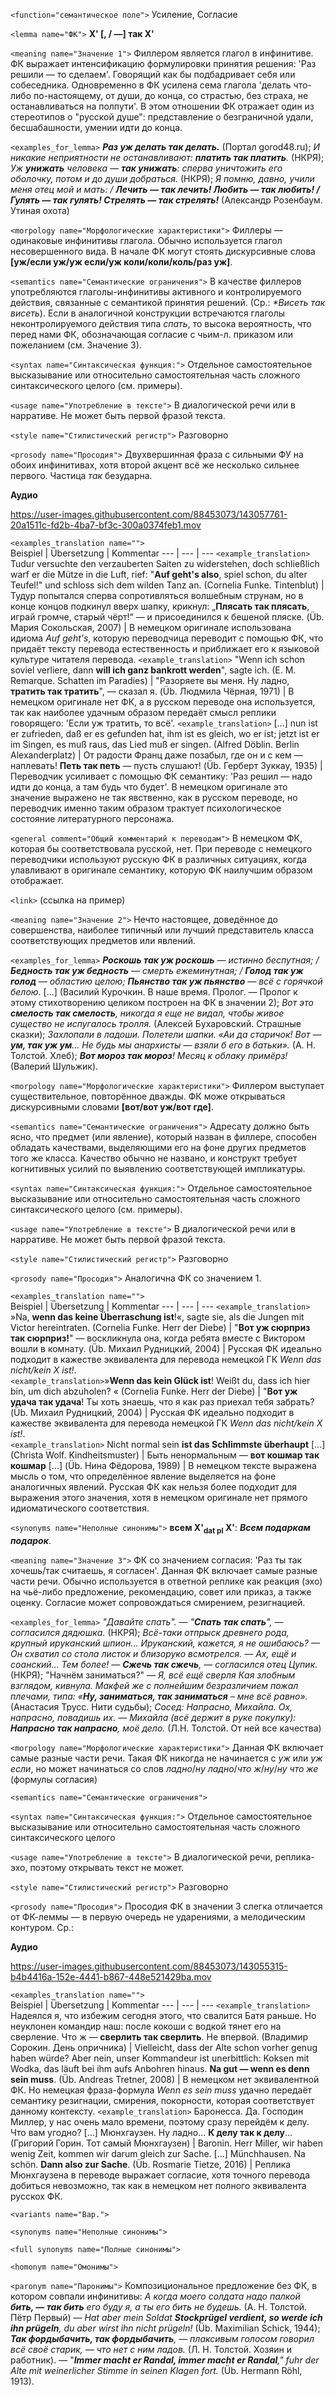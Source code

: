 `<function="семантическое поле">` Усиление, Согласие 

`<lemma name="ФК">` **X' [, / &mdash;] так X'**

`<meaning name="Значение 1">` Филлером является глагол в инфинитиве. ФК выражает интенсификацию формулировки принятия решения: 'Раз решили &mdash; то сделаем'. Говорящий как бы подбадривает себя или собеседника. Одновременно в ФК усилена сема глагола 'делать что-либо по-настоящему, от души, до конца, со страстью, без страха, не останавливаться на полпути'. В этом отношении ФК отражает один из стереотипов о "русской душе": представление о безграничной удали, бесшабашности, умении идти до конца. 
   

`<examples_for_lemma>` _**Раз уж делать так делать.**_ (Портал gorod48.ru); _И никакие неприятности не останавливают: **платить так платить**._ (НКРЯ);  _Уж **унижать** человека ― **так унижать**: сперва уничтожить его оболочку, потом и до души добраться._ (НКРЯ); _Я помню, давно, учили меня отец мой и мать: / **Лечить — так лечить! Любить — так любить! / Гулять — так гулять! Стрелять — так стрелять!**_ (Александр Розенбаум. Утиная охота)

`<morpology name="Морфологические характеристики">` Филлеры &mdash; одинаковые инфинитивы глагола. Обычно используется глагол несовершенного вида. В начале ФК могут стоять дискурсивные слова **[уж/если уж/уж если/уж коли/коли/коль/раз уж]**.
 

`<semantics name="Семантические ограничения">` В качестве филлеров употребляются глаголы-инфинитивы активного и контролируемого действия, связанные с семантикой принятия решений. (Ср.: _*Висеть так висеть_). Если в аналогичной конструкции встречаются глаголы неконтролируемого действия типа _спать_, то высока вероятность, что перед нами ФК, обозначающая согласие с чьим-л. приказом или пожеланием (см. Значение 3). 

`<syntax name="Синтаксическая функция:">` Отдельное самостоятельное высказывание или относительно самостоятельная часть сложного синтаксического целого (см. примеры). 
  
`<usage name="Употребление в тексте">` В диалогической речи или в нарративе. Не может быть первой фразой текста.  

`<style name="Стилистический регистр">` Разговорно 

 

`<prosody name="Просодия">` Двухвершинная фраза с сильными ФУ на обоих инфинитивах, хотя второй акцент всё же несколько сильнее первого. Частица _так_ безударна.  

**Аудио**



 


https://user-images.githubusercontent.com/88453073/143057761-20a1511c-fd2b-4ba7-bf3c-300a0374feb1.mov




`<examples_translation name="">`  
 Beispiel | Übersetzung | Kommentar
--- | --- | --- 
`<example_translation>` Tudur versuchte den verzauberten Saiten zu widerstehen, doch schließlich warf er die Mütze in die Luft, rief: "**Auf geht's also**, spiel schon, du alter Teufel!" und schloss sich dem wilden Tanz an. (Cornelia Funke. Tintenblut) | Тудур попытался сперва сопротивляться волшебным струнам, но в конце концов подкинул вверх шапку, крикнул: „**Плясать так плясать**, играй громче, старый чёрт!“ — и присоединился к бешеной пляске. (Üb. Мария Сокольская, 2007) | В немецком оригинале использована идиома _Auf geht's_, которую переводчица переводит с помощью ФК, что придаёт тексту перевода естественность и приближает его к языковой культуре читателя перевода. 
`<example_translation>` "Wenn ich schon soviel verliere, dann **will ich ganz bankrott werden**", sagte ich. (E. M. Remarque. Schatten im Paradies) | "Разоряете вы меня. Ну ладно, **тратить так тратить**", ― сказал я. (Üb. Людмила Чёрная, 1971) | В немецком оригинале нет ФК, а в русском переводе она используется, так как наиболее удачным образом передаёт смысл реплики говорящего: 'Если уж тратить, то всё'.
`<example_translation>` [...] nun ist er zufrieden, daß er es gefunden hat, ihm ist es gleich, wo er ist; jetzt ist er im Singen, es muß raus, das Lied muß er singen. (Alfred Döblin. Berlin Alexanderplatz) | От радости Франц даже позабыл, где он и с кем — наплевать! **Петь так петь** — пусть слушают! (Üb. Герберт Зуккау, 1935) | Переводчик усиливает с помощью ФК семантику: 'Раз решил &mdash; надо идти до конца, а там будь что будет'. В немецком оригинале это значение выражено не так явственно, как в русском переводе, но переводчик именно таким образом трактует психологическое состояние литературного персонажа.

`<general comment="Общий комментарий к переводам">` В немецком ФК, которая бы соответствовала русской, нет. При переводе с немецкого переводчики используют русскую ФК в различных ситуациях, когда улавливают в оригинале семантику, которую ФК наилучшим образом отображает.

`<link>` (ссылка на пример)


`<meaning name="Значение 2">` Нечто настоящее, доведённое до совершенства, наиболее типичный или лучший представитель класса соответствующих предметов или явлений.

`<examples_for_lemma>` _**Роскошь так уж роскошь** &mdash; истинно беспутная; / **Бедность так уж бедность** &mdash; смерть ежеминутная; / **Голод так уж голод** &mdash; областию целою; **Пьянство так уж пьянство** &mdash; всё с горячкой белою._ [...] (Василий Курочкин. В наше время. Пролог. &mdash; Пролог к этому стихотворению целиком построен на ФК в значении 2); _Вот это **смелость так смелость**, никогда я еще не видал, чтобы живое существо не испугалось тролля._ (Алексей Бухаровский. Страшные сказки); _Захлопали в ладоши. Полетели шапки. «Аи да старичок! Вот — **ум, так уж ум**… Не будь мы анархисты — взяли б его в батьки»._ (А. Н. Толстой. Хлеб); _**Вот мороз так мороз**! Месяц к облаку примёрз!_ (Валерий Шульжик).

`<morpology name="Морфологические характеристики">` Филлером выступает существительное, повторённое дважды. ФК може открываться дискурсивными словами **[вот/вот уж/вот где]**.


`<semantics name="Семантические ограничения">` Адресату должно быть ясно, что предмет (или явление), который назван в филлере, способен обладать качествами, выделяющими его на фоне других предметов того же класса. Качество обычно не названо, и конструкт требует когнитивных усилий по выявлению соответствующей импликатуры.

  
`<syntax name="Синтаксическая функция:">` Отдельное самостоятельное высказывание или относительно самостоятельная часть сложного синтаксического целого (см. примеры). 
  
`<usage name="Употребление в тексте">` В диалогической речи или в нарративе. Не может быть первой фразой текста.  

`<style name="Стилистический регистр">` Разговорно 

 
`<prosody name="Просодия">` Аналогична ФК со значением 1.

`<examples_translation name="">`  
 Beispiel | Übersetzung | Kommentar
--- | --- | --- 
`<example_translation>` »Na, **wenn das keine Überraschung ist**!«, sagte sie, als die Jungen mit Victor hereintraten. (Cornelia Funke. Herr der Diebe) | "**Вот уж сюрприз так сюрприз!**" — воскликнула она, когда ребята вместе с Виктором вошли в комнату. (Üb. Михаил Рудницкий, 2004) | Русская ФК идеально подходит в кажестве эквивалента для перевода немецкой ГК _Wenn das nicht/kein X ist!_.  
`<example_translation>`»**Wenn das kein Glück ist**! Weißt du, dass ich hier bin, um dich abzuholen? « (Cornelia Funke. Herr der Diebe)  | "**Вот уж удача так удача**! Ты хоть знаешь, что я как раз приехал тебя забрать? (Üb. Михаил Рудницкий, 2004) | Русская ФК идеально подходит в кажестве эквивалента для перевода немецкой ГК _Wenn das nicht/kein X ist!_.  
`<example_translation>` Nicht normal sein **ist das Schlimmste überhaupt** [...] (Christa Wolf. Kindheitsmuster) | Быть ненормальным — **вот кошмар так кошмар** [...] (Üb. Нина Фёдорова, 1989) | В немецком тексте выражена мысль о том, что определённое явление выделяется на фоне аналогичных явлений. Русская ФК как нельзя более подходит для выражения этого значения, хотя в немецком оригинале нет прямого идиоматического соответствия.

`<synonyms name="Неполные синонимы">` **всем X'<sub>dat pl</sub> X'**: _**Всем подаркам подарок**_. 


`<meaning name="Значение 3">`  ФК со значением согласия: 'Раз ты так хочешь/так считаешь, я согласен'. Данная ФК включает самые разные части речи. Обычно используется в ответной реплике как реакция (эхо) на чьё-либо предложение, рекомендацию, совет или приказ, а также оценку. Согласие может сопровождаться смирением, резигнацией. 

`<examples_for_lemma>` _"Давайте спать". ― "**Спать так спать**", ― согласился дядюшка._ (НКРЯ); _Всё-таки отпрыск древнего рода, крупный ируканский шпион… Ируканский, кажется, я не ошибаюсь? — Он схватил со стола листок и близоруко всмотрелся. — Ах, ещё и соанский… Тем более! — **Сжечь так сжечь**, — согласился отец Цупик._ (НКРЯ); "Начнём заниматься?" &mdash; _Я, всё ещё сверля Кая злобным взглядом, кивнула. Макфей же с полнейшим безразличием пожал плечами, типа: «**Ну, заниматься, так заниматься** – мне всё равно»._ (Анастасия Трусс. Нити судьбы); _Сосед: Напрасно, Михайла. Ох, напрасно, повадишь их. &mdash; Михайла (всё держит в руке покупку): **Напрасно так напрасно**, моё дело._ (Л.Н. Толстой. От ней все качества)

`<morpology name="Морфологические характеристики">` Данная ФК включает самые разные части речи. Такая ФК никогда не начинается с _уж_ или _уж если_, но может начинаться со слов _ладно_/_ну ладно_/_что ж_/_ну_/_ну что же_ (формулы согласия)

`<semantics name="Семантические ограничения">` 

 
`<syntax name="Синтаксическая функция:">` Отдельное самостоятельное высказывание или относительно самостоятельная часть сложного синтаксического целого

`<usage name="Употребление в тексте">` В диалогической речи, реплика-эхо, поэтому открывать текст не может.

`<style name="Стилистический регистр">` Разговорно 

 
`<prosody name="Просодия">` Просодия ФК в значении 3 слегка отличается от ФК-леммы &mdash; в первую очередь не ударениями, а мелодическим контуром. Ср.:
 

 
**Аудио**


https://user-images.githubusercontent.com/88453073/143055315-b4b4416a-152e-4441-b867-448e521429ba.mov

 
`<examples_translation name="">`  
 Beispiel | Übersetzung | Kommentar
--- | --- | ---
`<example_translation>` Надеялся я, что избежим сегодня этого, что свалится Батя раньше. Но неуклонен командир наш: после кокоши с водкой тянет его на сверление. Что ж — **сверлить так сверлить**. Не впервой. (Владимир Сорокин. День опричника) | Vielleicht, dass der Alte schon vorher genug haben würde? Aber nein, unser Kommandeur ist unerbittlich: Koksen mit Wodka, das läuft bei ihm aufs Anbohren hinaus. **Na gut ― wenn es denn sein muss**. (Üb. Andreas Tretner, 2008) | В немецком нет эквивалентной ФК. Но немецкая фраза-формула _Wenn es sein muss_ удачно передаёт семантику резигнации, смирения, покорности, которая соответствует данному контексту.
`<example_translation>` Баронесса. Да. Господин Миллер, у нас очень мало времени, поэтому сразу перейдём к делу. Что вам угодно? [...] Мюнхгаузен. Ну ладно... **К делу так к делу**... (Григорий Горин. Тот самый Мюнхгаузен) | Baronin. Herr Miller, wir haben wenig Zeit, kommen wir darum gleich zur Sache. [...] Münchhausen. Na schön. **Dann also zur Sache**. (Üb. Rosmarie Tietze, 2016) | Реплика Мюнxгаузена в переводе выражает согласие, хотя точного перевода добиться невозможно, так как в немецком нет полного эквивалента русскох ФК.


`<variants name="Вар.">` 

`<synonyms name="Неполные синонимы">`  


`<full synonyms name="Полные синонимы">`  
 
`<homonym name="Омонимы">`


`<paronym name="Паронимы">` Композициональное предложение без ФК, в котором совпали инфинитивы: _А когда моего солдата надо палкой **бить, ― так бить** его буду я, а ты его бить не будешь._ (А. Н. Толстой. Пётр Первый) &mdash; _Hat aber mein Soldat **Stockprügel verdient, so werde ich ihn prügeln**, du aber wirst ihn nicht prügeln!_ (Üb. Maximilian Schick, 1944); _**Так фордыбачить, так фордыбачить**, ― плаксивым голосом говорил всё своё старик, ― что нет с ним ладов._ (Л. Н. Толстой. Хозяин и работник). &mdash; "_**Immer macht er Randal, immer macht er Randal**," fuhr der Alte mit weinerlicher Stimme in seinen Klagen fort._ (Üb. Hermann Röhl, 1913).
